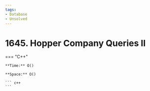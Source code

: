 ```yaml
---
tags:
- Database
- Unsolved
---
```



# 1645. Hopper Company Queries II

=== "C++"

    **Time:** O()

    **Space:** O()

    ``` c++
    ```